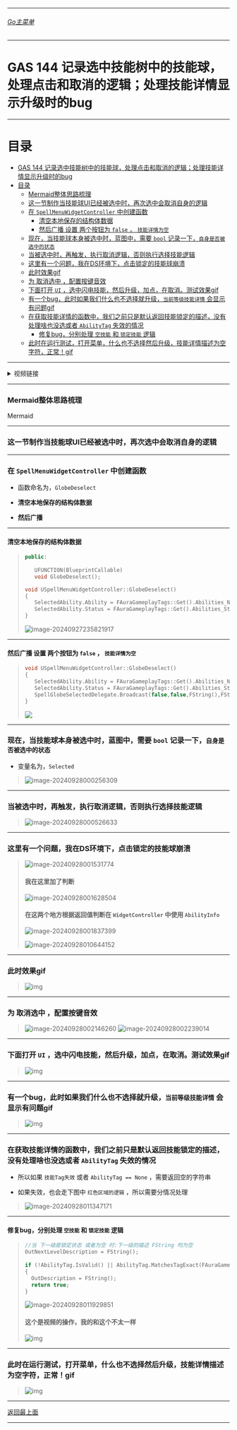 ___________________________________________________________________________________________
###### [Go主菜单](../MainMenu.md)
___________________________________________________________________________________________

# GAS 144 记录选中技能树中的技能球，处理点击和取消的逻辑；处理技能详情显示升级时的bug

______________________________________________________________________________________

# 目录


- [GAS 144 记录选中技能树中的技能球，处理点击和取消的逻辑；处理技能详情显示升级时的bug](#gas-144-记录选中技能树中的技能球处理点击和取消的逻辑处理技能详情显示升级时的bug)
- [目录](#目录)
    - [Mermaid整体思路梳理](#mermaid整体思路梳理)
    - [这一节制作当技能球UI已经被选中时，再次选中会取消自身的逻辑](#这一节制作当技能球ui已经被选中时再次选中会取消自身的逻辑)
    - [在 `SpellMenuWidgetController` 中创建函数](#在-spellmenuwidgetcontroller-中创建函数)
      - [清空本地保存的结构体数据](#清空本地保存的结构体数据)
      - [然后广播 设置 两个按钮为 `false` ， `技能详情为空`](#然后广播-设置-两个按钮为-false--技能详情为空)
    - [现在，当技能球本身被选中时，蓝图中，需要 `bool` 记录一下，`自身是否被选中的状态`](#现在当技能球本身被选中时蓝图中需要-bool-记录一下自身是否被选中的状态)
    - [当被选中时，再触发，执行取消逻辑，否则执行选择技能逻辑](#当被选中时再触发执行取消逻辑否则执行选择技能逻辑)
    - [这里有一个问题，我在DS环境下，点击锁定的技能球崩溃](#这里有一个问题我在ds环境下点击锁定的技能球崩溃)
    - [此时效果gif](#此时效果gif)
    - [为 取消选中 ，配置按键音效](#为-取消选中-配置按键音效)
    - [下面打开 `UI` ，选中闪电技能，然后升级，加点，在取消。测试效果gif](#下面打开-ui-选中闪电技能然后升级加点在取消测试效果gif)
    - [有一个bug，此时如果我们什么也不选择就升级，`当前等级技能详情` 会显示有问题gif](#有一个bug此时如果我们什么也不选择就升级当前等级技能详情-会显示有问题gif)
    - [在获取技能详情的函数中，我们之前只是默认返回技能锁定的描述，没有处理啥也没选或者 `AbilityTag` 失效的情况](#在获取技能详情的函数中我们之前只是默认返回技能锁定的描述没有处理啥也没选或者-abilitytag-失效的情况)
      - [修复bug，分别处理 `空技能` 和 `锁定技能` 逻辑](#修复bug分别处理-空技能-和-锁定技能-逻辑)
    - [此时在运行测试，打开菜单，什么也不选择然后升级，技能详情描述为空字符，正常！gif](#此时在运行测试打开菜单什么也不选择然后升级技能详情描述为空字符正常gif)



___________________________________________________________________________________________

<details>
<summary>视频链接</summary>

[27. Self Deselect_哔哩哔哩_bilibili](https://www.bilibili.com/video/BV1TH4y1L7NP?p=94&vd_source=9e1e64122d802b4f7ab37bd325a89e6c)

------

</details>

___________________________________________________________________________________________

### Mermaid整体思路梳理

Mermaid

___________________________________________________________________________________________


### 这一节制作当技能球UI已经被选中时，再次选中会取消自身的逻辑


------

### 在 `SpellMenuWidgetController` 中创建函数

  - 函数命名为，`GlobeDeselect`

  - **清空本地保存的结构体数据**

  - **然后广播**


------

#### 清空本地保存的结构体数据

>```cpp
>public:
>    
>    UFUNCTION(BlueprintCallable)
>    void GlobeDeselect();
>```
>
>```cpp
>void USpellMenuWidgetController::GlobeDeselect()
>{
>    SelectedAbility.Ability = FAuraGameplayTags::Get().Abilities_None;
>    SelectedAbility.Status = FAuraGameplayTags::Get().Abilities_Status_Locked;
>}
>```
>
>![image-20240927235821917](./Image/GAS_144/image-20240927235821917.png)


------

#### 然后广播 设置 两个按钮为 `false` ， `技能详情为空`

>```cpp
>void USpellMenuWidgetController::GlobeDeselect()
>{
>    SelectedAbility.Ability = FAuraGameplayTags::Get().Abilities_None;
>    SelectedAbility.Status = FAuraGameplayTags::Get().Abilities_Status_Locked;
>    SpellGlobeSelectedDelegate.Broadcast(false,false,FString(),FString());
>}
>```
>
>![](./Image/GAS_144/image-20240927235943096.png)


------

### 现在，当技能球本身被选中时，蓝图中，需要 `bool` 记录一下，`自身是否被选中的状态`

  - 变量名为，`Selected`

>![image-20240928000256309](./Image/GAS_144/image-20240928000256309.png)


------

### 当被选中时，再触发，执行取消逻辑，否则执行选择技能逻辑

>![image-20240928000526633](./Image/GAS_144/image-20240928000526633.png)


------

### 这里有一个问题，我在DS环境下，点击锁定的技能球崩溃

> ![image-20240928001531774](./Image/GAS_144/image-20240928001531774.png)
>
> #### 我在这里加了判断
>
> ![image-20240928001628504](./Image/GAS_144/image-20240928001628504.png)
>
> #### 在这两个地方根据返回值判断在 `WidgetController` 中使用 `AbilityInfo`
>
> ![image-20240928001837399](./Image/GAS_144/image-20240928001837399.png)
>
> ![image-20240928010644152](./Image/GAS_144/image-20240928010644152.png)

------

### 此时效果gif

>![img](./Image/GAS_144/1.gif)


------

### 为 取消选中 ，配置按键音效

>![image-20240928002146260](./Image/GAS_144/image-20240928002146260.png)
>![image-20240928002239014](./Image/GAS_144/image-20240928002239014.png)


------

### 下面打开 `UI` ，选中闪电技能，然后升级，加点，在取消。测试效果gif

>![img](./Image/GAS_144/2.gif)


------

### 有一个bug，此时如果我们什么也不选择就升级，`当前等级技能详情` 会显示有问题gif

>![img](./Image/GAS_144/3.gif)


------

### 在获取技能详情的函数中，我们之前只是默认返回技能锁定的描述，没有处理啥也没选或者 `AbilityTag` 失效的情况

  - 所以如果 `技能Tag失效` 或者 `AbilityTag == None` ，需要返回空的字符串

- 如果失效，也会走下图中 `红色区域的逻辑` ，所以需要分情况处理

>![image-20240928011347171](./Image/GAS_144/image-20240928011347171.png)


------

#### 修复bug，分别处理 `空技能` 和 `锁定技能` 逻辑

>```cpp
>//当 下一级是锁定状态 或者为空 时:下一级的描述 FString 均为空
>OutNextLevelDescription = FString();
>	
>if (!AbilityTag.IsValid() || AbilityTag.MatchesTagExact(FAuraGameplayTags::Get().Abilities_None))
>{
>	OutDescription = FString();
>	return true;
>}
>```
>
>![image-20240928011929851](./Image/GAS_144/image-20240928011929851.png)
>
>#### **这个是视频的操作，我的和这个不太一样**
>
>![img](./Image/GAS_144/25165450_9fc369e6-b01f-4478-f047-99e4ffff7f31.png)


------

### 此时在运行测试，打开菜单，什么也不选择然后升级，技能详情描述为空字符，正常！gif

>![img](./Image/GAS_144/4.gif)


___________________________________________________________________________________________

[返回最上面](#Go主菜单)

___________________________________________________________________________________________